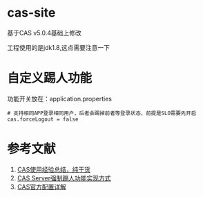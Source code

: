 # cas-site
基于CAS v5.0.4基础上修改

工程使用的是jdk1.8,这点需要注意一下

# 自定义踢人功能
功能开关放在：application.properties

```
# 支持相同APP登录相同用户，后者会踢掉前者等登录状态，前提是SLO需要先开启
cas.forceLogout = false
```

# 参考文献

1. [CAS使用经验总结，纯干货](https://ningyu1.github.io/site/post/54-cas-server/)
2. [CAS Server强制踢人功能实现方式](https://ningyu1.github.io/site/post/57-cas-server1/)
3. [CAS官方配置详解](https://apereo.github.io/cas/5.0.x/installation/Configuration-Properties.html#warning-cookie)
